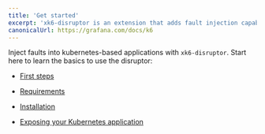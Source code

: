 ```yaml
---
title: 'Get started'
excerpt: 'xk6-disruptor is an extension that adds fault injection capabilities to k6. Start here to learn the basics and how to use the disruptor'
canonicalUrl: https://grafana.com/docs/k6
---
```


Inject faults into kubernetes-based applications with `xk6-disruptor`. Start here to learn the basics to use the disruptor:

- [First steps](/javascript-api/xk6-disruptor)

- [Requirements](/javascript-api/xk6-disruptor/get-started/requirements)

- [Installation](/javascript-api/xk6-disruptor/get-started/installation)

- [Exposing your Kubernetes application](/javascript-api/xk6-disruptor/get-started/expose-your-application/)
